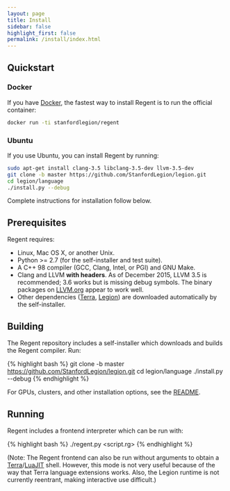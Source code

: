 ```yaml
---
layout: page
title: Install
sidebar: false
highlight_first: false
permalink: /install/index.html
---
```


## Quickstart

### Docker

If you have [Docker](https://www.docker.com/), the fastest way to
install Regent is to run the official container:

```bash
docker run -ti stanfordlegion/regent
```

### Ubuntu

If you use Ubuntu, you can install Regent by running:

```bash
sudo apt-get install clang-3.5 libclang-3.5-dev llvm-3.5-dev
git clone -b master https://github.com/StanfordLegion/legion.git
cd legion/language
./install.py --debug
```

Complete instructions for installation follow below.

## Prerequisites

Regent requires:

  * Linux, Mac OS X, or another Unix.
  * Python >= 2.7 (for the self-installer and test suite).
  * A C++ 98 compiler (GCC, Clang, Intel, or PGI) and GNU Make.
  * Clang and LLVM **with headers**. As of December 2015, LLVM 3.5 is
    recommended; 3.6 works but is missing debug symbols. The binary
    packages on
    [LLVM.org](http://llvm.org/releases/download.html#3.5.2) appear to
    work well.
  * Other dependencies ([Terra](http://terralang.org/),
    [Legion](http://legion.stanford.edu/)) are downloaded
    automatically by the self-installer.

## Building

The Regent repository includes a self-installer which downloads and
builds the Regent compiler. Run:

{% highlight bash %}
git clone -b master https://github.com/StanfordLegion/legion.git
cd legion/language
./install.py --debug
{% endhighlight %}

For GPUs, clusters, and other installation options, see the
[README](https://github.com/StanfordLegion/legion/blob/master/language/README.md).

## Running

Regent includes a frontend interpreter which can be run with:

{% highlight bash %}
./regent.py <script.rg>
{% endhighlight %}

(Note: The Regent frontend can also be run without arguments to obtain
a [Terra](http://terralang.org)/[LuaJIT](http://luajit.org/)
shell. However, this mode is not very useful because of the way that
Terra language extensions works. Also, the Legion runtime is not
currently reentrant, making interactive use difficult.)